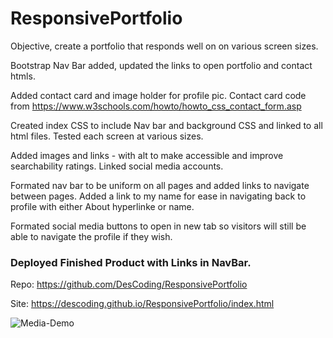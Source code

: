 # ResponsivePortfolio
Objective, create a portfolio that responds well on on various screen sizes.

Bootstrap Nav Bar added, updated the links to open portfolio and contact htmls.

Added contact card and image holder for profile pic.
    Contact card code from https://www.w3schools.com/howto/howto_css_contact_form.asp

Created index CSS to include Nav bar and background CSS and linked to all html files.  Tested each screen at various sizes.

Added images and links - with alt to make accessible and improve searchability ratings. Linked social media accounts.

Formated nav bar to be uniform on all pages and added links to navigate between pages.  Added a link to my name for ease in navigating back to profile with either About hyperlinke or name.

Formated social media buttons to open in new tab so visitors will still be able to navigate the profile if they wish.

### Deployed Finished Product with Links in NavBar.

Repo:  https://github.com/DesCoding/ResponsivePortfolio


Site:  https://descoding.github.io/ResponsivePortfolio/index.html

![Media-Demo](https://github.com/DesCoding/ResponsivePortfolio/blob/main/Assets/AboutMe.png)

